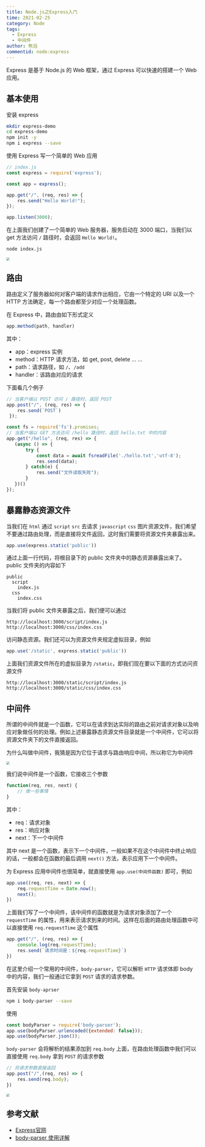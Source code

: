 ```yaml
---
title: Node.js之Express入门
time: 2021-02-25
category: Node
tags:
  - Express
  - 中间件
author: 熊滔
commentid: node:express
---
```


Express 是基于 Node.js 的 Web 框架，通过 Express 可以快速的搭建一个 Web 应用。

## 基本使用

安装 express

```bash
mkdir express-demo
cd express-demo
npm init -y
npm i express --save
```

使用 Express 写一个简单的 Web 应用

```javascript
// index.js
const express = require('express');

const app = express();

app.get("/", (req, res) => {
    res.send("Hello World!");
});

app.listen(3000);
```

在上面我们创建了一个简单的 Web 服务器，服务启动在 3000 端口，当我们以 get 方法访问 `/` 路径时，会返回 `Hello World!`。

```bash
node index.js
```

<img src="https://cdn.jsdelivr.net/gh/LastKnightCoder/ImgHosting/20210224210145.png" style="zoom:50%" />

## 路由

路由定义了服务器如何对客户端的请求作出相应，它由一个特定的 URI 以及一个 HTTP 方法确定，每一个路由都至少对应一个处理函数。

在 Express 中，路由由如下形式定义

```javascript
app.method(path, handler)
```

其中：

- app：express 实例
- method：HTTP 请求方法，如 get, post, delete ... ...
- path：请求路径，如 `/`、`/add`
- handler：该路由对应的请求

下面看几个例子

```javascript
// 当客户端以 POST 访问 / 路径时，返回 POST
app.post("/", (req, res) => {
    res.send(`POST`)
 });
```

```javascript
const fs = require('fs').promises;
// 当客户端以 GET 方法访问 /hello 路径时，返回 hello.txt 中的内容
app.get("/hello", (req, res) => {
   (async () => {
       try {
           const data = await fsreadFile('./hello.txt','utf-8');
           res.send(data);
       } catch(e) {
           res.send("文件读取失败");
       }
   })()
});
```

## 暴露静态资源文件

当我们在 `html` 通过 `script` `src` 去请求 `javascript` `css` 图片资源文件，我们希望不要通过路由处理，而是直接将文件返回，这时我们需要将资源文件夹暴露出来。

```javascript
app.use(express.static('public'))
```

通过上面一行代码，将根目录下的 public 文件夹中的静态资源暴露出来了。public 文件夹的内容如下

```
public
  script
    index.js
  css
    index.css
```

当我们将 public 文件夹暴露之后，我们便可以通过 

```
http://localhost:3000/script/index.js
http://localhost:3000/css/index.css
```

访问静态资源。我们还可以为资源文件夹规定虚拟目录，例如

```javascript
app.use('/static', express.static('public'))
```

上面我们资源文件所在的虚拟目录为 `/static`，即我们现在要以下面的方式访问资源文件

```
http://localhost:3000/static/script/index.js
http://localhost:3000/static/css/index.css
```

## 中间件

所谓的中间件就是一个函数，它可以在请求到达实际的路由之前对请求对象以及响应对象做任何的处理。例如上述暴露静态资源文件目录就是一个中间件，它可以将资源文件夹下的文件直接返回。

为什么叫做中间件，我猜是因为它位于请求与路由响应中间，所以称它为中间件

<img src="https://cdn.jsdelivr.net/gh/LastKnightCoder/ImgHosting/20210225185518.png" style="zoom:50%"/>


我们说中间件是一个函数，它接收三个参数

```javascript
function(req, res, next) {
    // 做一些事情
}
```

其中：

- req：请求对象
- res：响应对象
- next：下一个中间件

其中 next 是一个函数，表示下一个中间件，一般如果不在这个中间件中终止响应的话，一般都会在函数的最后调用 `next()` 方法，表示应用下一个中间件。

为 Express 应用中间件也很简单，就直接使用 `app.use(中间件函数)` 即可，例如

```javascript
app.use((req, res, next) => {
    req.requestTime = Date.now();
    next();
})
```

上面我们写了一个中间件，该中间件的函数就是为请求对象添加了一个 `requestTime` 的属性，用来表示请求到来的时间。这样在后面的路由处理函数中可以直接使用 `req.requestTime` 这个属性

```javascript
app.get("/", (req, res) => {
    console.log(req.requestTime);
    res.send(`请求时间是：${req.requestTime}`)
})
```

在这里介绍一个常用的中间件，`body-parser`，它可以解析 `HTTP` 请求体即 body 中的内容，我们一般通过它拿到 `POST` 请求的请求参数。

首先安装 `body-aprser`

```bash
npm i body-parser --save
```

使用

```javascript
const bodyParser = require('body-parser');
app.use(bodyParser.urlencoded({extended: false}));
app.use(bodyParser.json());
```

`body-parser` 会将解析的结果添加到 `req.body` 上面，在路由处理函数中我们可以直接使用 `req.body` 拿到 `POST` 的请求参数

```javascript
// 将请求参数直接返回
app.post("/",(req, res) => {
    res.send(req.body);
})
```

<img src="https://cdn.jsdelivr.net/gh/LastKnightCoder/ImgHosting/20210225193433.png" style="zoom: 50%"/>

## 参考文献

- [Express官网](https://expressjs.com/zh-cn/)
- [body-parser 使用详解](https://www.jianshu.com/p/4ebcc5acff45)

